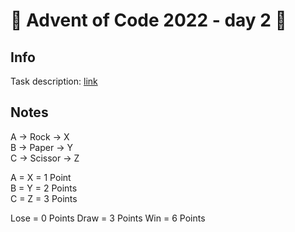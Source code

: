 # 🎄 Advent of Code 2022 - day 2 🎄

## Info

Task description: [link](https://adventofcode.com/2022/day/2)

## Notes

A -> Rock -> X\
B -> Paper -> Y\
C -> Scissor -> Z

A = X = 1 Point\
B = Y = 2 Points\
C = Z = 3 Points

Lose = 0 Points
Draw = 3 Points
Win = 6 Points